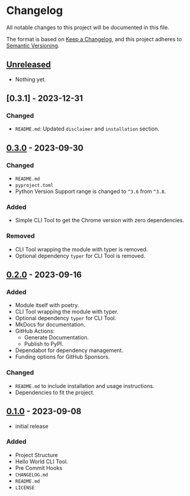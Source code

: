 # Changelog

All notable changes to this project will be documented in this file.

The format is based on [Keep a Changelog], and this project adheres to [Semantic Versioning].

## [Unreleased]

- Nothing yet.

## [0.3.1] - 2023-12-31

### Changed

- `README.md`: Updated `disclaimer` and `installation` section.

## [0.3.0] - 2023-09-30

### Changed

- `README.md`
- `pyproject.toml`
- Python Version Support range is changed to `^3.6` from `^3.8`.

### Added

- Simple CLI Tool to get the Chrome version with zero dependencies.

### Removed

- CLI Tool wrapping the module with typer is removed.
- Optional dependency `typer` for CLI Tool is removed.

## [0.2.0] - 2023-09-16

### Added

- Module itself with poetry.
- CLI Tool wrapping the module with typer.
- Optional dependency `typer` for CLI Tool.
- MkDocs for documentation.
- GitHub Actions:
  - Generate Documentation.
  - Publish to PyPI.
- Dependabot for dependency management.
- Funding options for GitHub Sponsors.

### Changed

- `README.md` to include installation and usage instructions.
- Dependencies to fit the project.

## [0.1.0] - 2023-09-08

- initial release

### Added

- Project Structure
- Hello World CLI Tool.
- Pre Commit Hooks
- `CHANGELOG.md`
- `README.md`
- `LICENSE`

<!-- Links -->
[keep a changelog]: https://keepachangelog.com/en/1.1.0/
[semantic versioning]: https://semver.org

<!-- Versions -->
[unreleased]: https://github.com/hasansezertasan/chrome-version/compare/0.3.0...HEAD
[0.3.0]: https://github.com/hasansezertasan/chrome-version/compare/0.2.0...0.3.0
[0.2.0]: https://github.com/hasansezertasan/chrome-version/compare/0.1.0...0.2.0
[0.1.0]: https://github.com/hasansezertasan/chrome-version/releases/tag/0.1.0
